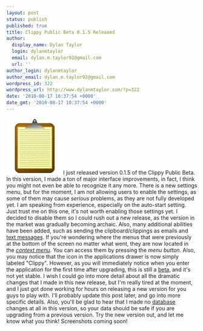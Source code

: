 ```yaml
---
layout: post
status: publish
published: true
title: Clippy Public Beta 0.1.5 Released
author:
  display_name: Dylan Taylor
  login: dylanmtaylor
  email: dylan.m.taylor92@gmail.com
  url: ''
author_login: dylanmtaylor
author_email: dylan.m.taylor92@gmail.com
wordpress_id: 322
wordpress_url: http://www.dylanmtaylor.com/?p=322
date: '2010-08-17 10:37:54 +0000'
date_gmt: '2010-08-17 10:37:54 +0000'
---
```

<p><a href="/images/blog/2010/12/clippy-logo1.png"><img class="alignleft size-thumbnail wp-image-123" title="Clippy Logo" src="/images/blog/2010/11/clippy-logo1.png" alt="" width="150" height="150" /></a>I just released version 0.1.5 of the Clippy Public Beta. In this version, I made a ton of major interface improvements, in fact, I think you might not even be able to recognize it any more. There is a new settings menu, but for the moment, I am not allowing users to enable the settings, as some of them may cause <em>serious</em> problems, as they are not fully developed yet. I am speaking from experience, especially on the auto-start setting. Just trust me on this one, it's not worth enabling those settings yet. I decided to disable them so I could rush out a new release, as the version in the market was gradually becoming archaic. Also, many additional abilities have been added, such as sending the clipboard/clippings as emails and <a class="zem_slink" title="Text messaging" rel="wikipedia" href="http://en.wikipedia.org/wiki/Text_messaging">text messages</a>. If you're wondering where the menus that were previously at the bottom of the screen no matter what went, they are now located in the <em><a class="zem_slink" title="Context menu" rel="wikipedia" href="http://en.wikipedia.org/wiki/Context_menu">context menu</a></em>. You can access them by pressing the <em>menu</em> <em>button</em>. Also, you may notice that the icon in the applications drawer is now simply labeled "Clippy". However, as you will immediately notice when you enter the application for the first time after upgrading, this is still a <a class="zem_slink" title="Software release life cycle" rel="wikipedia" href="http://en.wikipedia.org/wiki/Software_release_life_cycle">beta</a>, and it's not yet stable. I wish I could go into more detail about all the dramatic changes that I made in this new release, but I'm really tired at the moment, and I just got done working for hours on releasing a new version for you guys to play with. I'll probably update this post later, and go into more specific details. Also, you'll be glad to hear that I made no <a class="zem_slink" title="Database" rel="wikipedia" href="http://en.wikipedia.org/wiki/Database">database</a> changes at all in this version, so your data should be safe if you are upgrading from a previous version. Try the new version out, and let me know what you think! Screenshots coming soon!</p>
